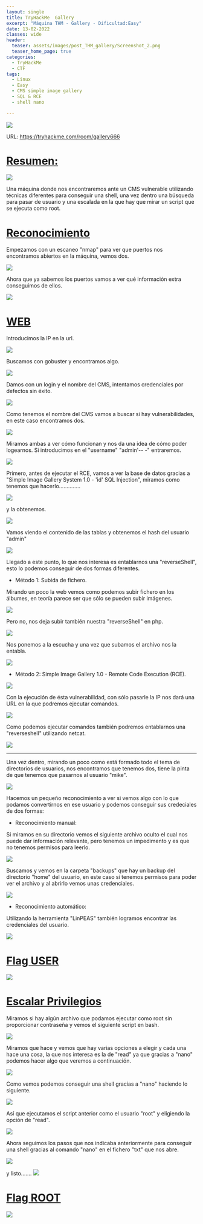 ```yaml
---
layout: single
title: TryHackMe  Gallery
excerpt: "Máquina THM - Gallery - Dificultad:Easy"
date: 13-02-2022
classes: wide
header:
  teaser: assets/images/post_THM_gallery/Screenshot_2.png
  teaser_home_page: true
categories:
  - TryHackMe
  - CTF
tags:
  - Linux
  - Easy
  - CMS simple image gallery
  - SQL & RCE
  - shell nano
  
---
```


![](/assets/images/post_THM_gallery/Screenshot_1.png)

URL: <https://tryhackme.com/room/gallery666>

# <ins>Resumen:</ins>

![](/assets/images/post_THM_gallery/Screenshot_3.png)

Una máquina donde nos encontraremos ante un CMS vulnerable utilizando técnicas diferentes para conseguir una shell, una vez dentro una búsqueda para pasar de usuario y una escalada en la que hay que mirar un script que se ejecuta como root.


# <ins>Reconocimiento</ins>

Empezamos con un escaneo "nmap" para ver que puertos nos encontramos abiertos en la máquina, vemos dos.

![](/assets/images/post_THM_gallery/Screenshot_4.png)

Ahora que ya sabemos los puertos vamos a ver qué información extra conseguimos de ellos.

![](/assets/images/post_THM_gallery/Screenshot_5.png)

# <ins>WEB</ins>

Introducimos la IP en la url.

![](/assets/images/post_THM_gallery/Screenshot_6.png)

Buscamos con gobuster y encontramos algo.

![](/assets/images/post_THM_gallery/Screenshot_7.png)

Damos con un login y el nombre del CMS, intentamos credenciales por defectos sin éxito.

![](/assets/images/post_THM_gallery/Screenshot_8.png)

Como tenemos el nombre del CMS vamos a buscar si hay vulnerabilidades, en este caso encontramos dos.

![](/assets/images/post_THM_gallery/Screenshot_9.png)

Miramos ambas a ver cómo funcionan y nos da una idea de cómo poder logearnos. Si introducimos en el "username" "admin'-- -" entraremos.

![](/assets/images/post_THM_gallery/Screenshot_10.png)

Primero, antes de ejecutar el RCE, vamos a ver la base de datos gracias a "Simple Image Gallery System 1.0 - 'id' SQL Injection", miramos como tenemos que hacerlo..............

![](/assets/images/post_THM_gallery/Screenshot_11.png)

y la obtenemos.

![](/assets/images/post_THM_gallery/Screenshot_12.png)

Vamos viendo el contenido de las tablas y obtenemos el hash del usuario "admin"

![](/assets/images/post_THM_gallery/Screenshot_13.png)

Llegado a este punto, lo que nos interesa es entablarnos una "reverseShell", esto lo podemos conseguir de dos formas diferentes.

- Método 1: Subida de fichero.  

Mirando un poco la web vemos como podemos subir fichero en los álbumes, en teoría parece ser que sólo se pueden subir imágenes.

![](/assets/images/post_THM_gallery/Screenshot_14.png)

Pero no, nos deja subir también nuestra "reverseShell" en php.

![](/assets/images/post_THM_gallery/Screenshot_15.png)

Nos ponemos a la escucha y una vez que subamos el archivo nos la entabla.

![](/assets/images/post_THM_gallery/Screenshot_16.png)

- Método 2: Simple Image Gallery 1.0 - Remote Code Execution (RCE).

![](/assets/images/post_THM_gallery/Screenshot_26.png)

Con la ejecución de ésta vulnerabilidad, con sólo pasarle la IP nos dará una URL en la que podremos ejecutar comandos.

![](/assets/images/post_THM_gallery/Screenshot_27.png)

Como podemos ejecutar comandos también podremos entablarnos una "reverseshell" utilizando netcat.

![](/assets/images/post_THM_gallery/Screenshot_29.png)

-------------------------------------------------

Una vez dentro, mirando un poco como está formado todo el tema de directorios de usuarios, nos encontramos que tenemos dos, tiene la pinta de que tenemos que pasarnos al usuario "mike".

![](/assets/images/post_THM_gallery/Screenshot_17.png)

Hacemos un pequeño reconocimiento a ver si vemos algo con lo que podamos convertirnos en ese usuario y podemos conseguir sus credeciales de dos formas:

- Reconocimiento manual:

Si miramos en su directorio vemos el siguiente archivo oculto el cual nos puede dar información relevante, pero tenemos un impedimento y es que no tenemos permisos para leerlo.

![](/assets/images/post_THM_gallery/Screenshot_31.png)

Buscamos y vemos en la carpeta "backups" que hay un backup del directorio "home" del usuario, en este caso si tenemos permisos para poder ver el archivo y al abrirlo vemos unas credenciales.

![](/assets/images/post_THM_gallery/Screenshot_30.png)

- Reconocimiento automático:

Utilizando la herramienta "LinPEAS" también logramos encontrar las credenciales del usuario.

![](/assets/images/post_THM_gallery/Screenshot_18.png)


# <ins> Flag USER </ins>  

![](/assets/images/post_THM_gallery/Screenshot_19.png)


# <ins> Escalar Privilegios </ins>

Miramos si hay algún archivo que podamos ejecutar como root sin proporcionar contraseña y vemos el siguiente script en bash.

![](/assets/images/post_THM_gallery/Screenshot_20.png)

Miramos que hace y vemos que hay varias opciones a elegir y cada una hace una cosa, la que nos interesa es la de "read" ya que gracias a "nano" podemos hacer algo que veremos a continuación.

![](/assets/images/post_THM_gallery/Screenshot_21.png)

Como vemos podemos conseguir una shell gracias a "nano" haciendo lo siguiente.

![](/assets/images/post_THM_gallery/Screenshot_22.png)

Así que ejecutamos el script anterior como el usuario "root" y eligiendo la opción de "read".

![](/assets/images/post_THM_gallery/Screenshot_23.png)

Ahora seguimos los pasos que nos indicaba anteriormente para conseguir una shell gracias al comando "nano" en el fichero "txt" que nos abre.

![](/assets/images/post_THM_gallery/Screenshot_24.png)

y listo....... ![](/assets/images/post_THM_gallery/giphy.gif)

# <ins> Flag ROOT </ins>

![](/assets/images/post_THM_gallery/Screenshot_25.png)








